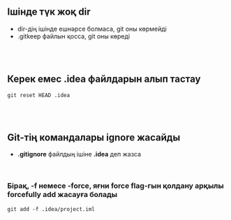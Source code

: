 <br/>

## Ішінде түк жоқ dir

* dir-дің ішінде ешнәрсе болмаса, git оны көрмейді
* .gitkeep файлын қосса, git оны көреді 

<br/>
<br/>

## Керек емес .idea файлдарын алып тастау

```git
git reset HEAD .idea
```

<br/>
<br/>

## Git-тің командалары ignore жасайды

* __.gitignore__ файлдың ішіне __.idea__ деп жазса

<br/>

### Бірақ, __-f__ немесе __-force__, яғни force flag-гын қолдану арқылы forcefully add жасауға болады
```git
git add -f .idea/project.iml
```

